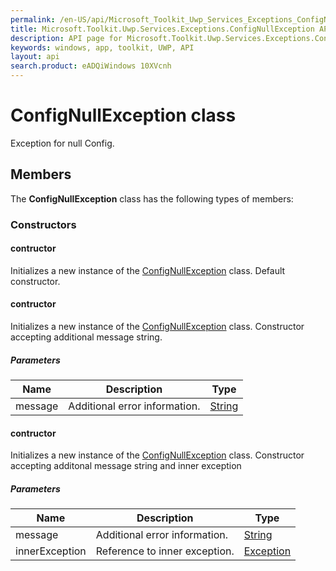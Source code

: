 ```yaml
---
permalink: /en-US/api/Microsoft_Toolkit_Uwp_Services_Exceptions_ConfigNullException.htm
title: Microsoft.Toolkit.Uwp.Services.Exceptions.ConfigNullException API 
description: API page for Microsoft.Toolkit.Uwp.Services.Exceptions.ConfigNullException
keywords: windows, app, toolkit, UWP, API
layout: api
search.product: eADQiWindows 10XVcnh
---
```



# ConfigNullException class

Exception for null Config.

## Members

The **ConfigNullException** class has the following types of members:

### Constructors

#### contructor

Initializes a new instance of the [ConfigNullException](Microsoft_Toolkit_Uwp_Services_Exceptions_ConfigNullException.htm) class. Default constructor.



#### contructor

Initializes a new instance of the [ConfigNullException](Microsoft_Toolkit_Uwp_Services_Exceptions_ConfigNullException.htm) class. Constructor accepting additional message string.

##### Parameters



| Name | Description | Type || --- | --- | --- || message | Additional error information. | [String](https://msdn.microsoft.com/library/windows/apps/System.String) |


#### contructor

Initializes a new instance of the [ConfigNullException](Microsoft_Toolkit_Uwp_Services_Exceptions_ConfigNullException.htm) class. Constructor accepting additonal message string and inner exception

##### Parameters



| Name | Description | Type || --- | --- | --- || message | Additional error information. | [String](https://msdn.microsoft.com/library/windows/apps/System.String) || innerException | Reference to inner exception. | [Exception](https://msdn.microsoft.com/library/windows/apps/System.Exception) |

